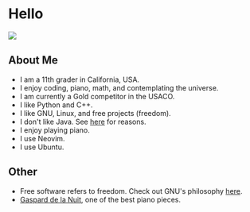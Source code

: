 # Hello

![](https://github-readme-stats.vercel.app/api/top-langs/?username=phuang1024&theme=dark&layout=compact)

## About Me

* I am a 11th grader in California, USA.
* I enjoy coding, piano, math, and contemplating the universe.
* I am currently a Gold competitor in the USACO.
* I like Python and C++.
* I like GNU, Linux, and free projects (freedom).
* I don't like Java. See [here](/no_java.md) for reasons.
* I enjoy playing piano.
* I use Neovim.
* I use Ubuntu.

## Other

* Free software refers to freedom. Check out GNU's philosophy [here](https://gnu.org).
* [Gaspard de la Nuit](https://youtu.be/n_yIgrkSNzE), one of the best piano pieces.
